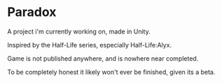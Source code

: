 # Paradox
A project i'm currently working on, made in Unity.

Inspired by the Half-Life series, especially Half-Life:Alyx.

Game is not published anywhere, and is nowhere near completed.

To be completely honest it likely won't ever be finished, given its a beta.
